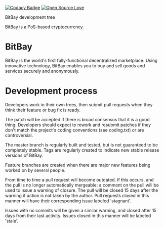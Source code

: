 [![Codacy Badge](https://app.codacy.com/project/badge/Grade/4555f42045b34caf8c22261d3fe3293f)](https://app.codacy.com/gh/bitbaymarket/bitbay-core/dashboard?utm_source=gh&utm_medium=referral&utm_content=&utm_campaign=Badge_grade)
[![Open Source Love](https://badges.frapsoft.com/os/mit/mit.svg?v=102)](https://github.com/bitbaymarket/bitbay-core/blob/master/COPYING)


BitBay development tree

BitBay is a PoS-based cryptocurrency.

BitBay
===========================

BitBay is the world's first fully-functional decentralized marketplace. Using innovative technology, BitBay enables you to buy and sell goods and services securely and anonymously.

Development process
===========================

Developers work in their own trees, then submit pull requests when
they think their feature or bug fix is ready.

The patch will be accepted if there is broad consensus that it is a
good thing.  Developers should expect to rework and resubmit patches
if they don't match the project's coding conventions (see coding.txt)
or are controversial.

The master branch is regularly built and tested, but is not guaranteed
to be completely stable. Tags are regularly created to indicate new
stable release versions of BitBay.

Feature branches are created when there are major new features being
worked on by several people.

From time to time a pull request will become outdated. If this occurs, and
the pull is no longer automatically mergeable; a comment on the pull will
be used to issue a warning of closure. The pull will be closed 15 days
after the warning if action is not taken by the author. Pull requests closed
in this manner will have their corresponding issue labeled 'stagnant'.

Issues with no commits will be given a similar warning, and closed after
15 days from their last activity. Issues closed in this manner will be
labeled 'stale'.
